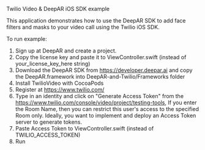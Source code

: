 Twilio Video & DeepAR iOS SDK example

This application demonstrates how to use the DeepAR SDK to add face filters and masks to your video call using the Twilio iOS SDK.

To run example:

1. Sign up at DeepAR and create a project.
2. Copy the license key and paste it to ViewController.swift (instead of your_license_key_here string)
3. Download the DeepAR SDK from https://developer.deepar.ai and copy the DeepAR.framework into DeepAR-and-Twilio/Frameworks folder
4. Install TwilioVideo with CocoaPods
5. Register at https://www.twilio.com/
6. Type in an identity and click on "Generate Access Token" from the https://www.twilio.com/console/video/project/testing-tools, 
   If you enter the Room Name, then you can restrict this user's access to the specified Room only.
   Ideally, you want to implement and deploy an Access Token server to generate tokens. 
7. Paste Access Token to ViewController.swift (instead of TWILIO_ACCESS_TOKEN)
8. Run


